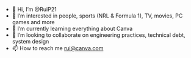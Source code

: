 - 👋 Hi, I’m @RuiP21
- 👀 I’m interested in people, sports (NRL & Formula 1), TV, movies, PC games and more
- 🌱 I’m currently learning everything about Canva
- 💞️ I’m looking to collaborate on engineering practices, technical debt, system design
- 📫 How to reach me rui@canva.com

<!---
RuiP21/RuiP21 is a ✨ special ✨ repository because its `README.md` (this file) appears on your GitHub profile.
You can click the Preview link to take a look at your changes.
--->

